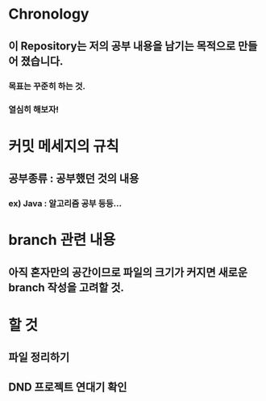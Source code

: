 # Chronology

## 이 Repository는 저의 공부 내용을 남기는 목적으로 만들어 졌습니다.
### 목표는 꾸준히 하는 것.
### 열심히 해보자!

# 커밋 메세지의 규칙
## 공부종류 : 공부했던 것의 내용
### ex) Java : 알고리즘 공부 등등...

# branch 관련 내용
## 아직 혼자만의 공간이므로 파일의 크기가 커지면 새로운 branch 작성을 고려할 것.

# 할 것
## 파일 정리하기
## DND 프로젝트 연대기 확인